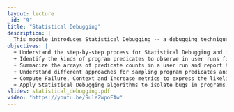 ```yaml
---
layout: lecture
_id: "9"
title: "Statistical Debugging"
description: |
  This module introduces Statistical Debugging -- a debugging technique that uses data collected from program runs by the user base to identify and fix bugs. Throughout this module, you’ll learn what data is worth collecting from the user base, how to collect this data, and then how to find bugs by analyzing the data. You’ll learn statistical measures and algorithms for isolating bugs that affect the user base.
objectives: |
  + Understand the step-by-step process for Statistical Debugging and identify its benefits and challenges.
  + Identify the kinds of program predicates to observe in user runs for the purpose of isolating bugs.
  + Summarize the arrays of predicate counts in a user run and report them in a feedback profile.
  + Understand different approaches for sampling program predicates and the uncertainty involved in the process.
  + Compute Failure, Context and Increase metrics to express the likelihood of a bug in a predicate sample.
  + Apply Statistical Debugging algorithms to isolate bugs in programs.
slides: statistical_debugging.pdf
video: "https://youtu.be/SuleZwpoFAw"
---
```

